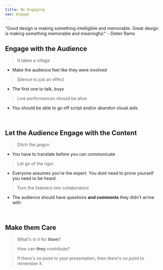 ```yaml
---
title: Be Engaging
nav: Engage
---
```


"Good design is making something intelligible and memorable. Great design is making something memorable and meaningful." - Dieter Rams

## Engage with the Audience

>It takes a village

- Make the audience feel like they were involved

>Silence is just an effect

- The first one to talk, buys

>Live performances should be alive

- You should be able to go off script and/or abandon visual aids

<br>

## Let the Audience Engage with the Content

>Ditch the jargon

- You have to translate before you can communicate

>Let go of the rigor

- Everyone assumes you're the expert. You dont need to prove yourself you need to be heard.

>Turn the listeners into collaborators

- The audience should have questions **and comments** they didn't arrive with

<br>

## Make them Care

>What's in it for **them**?

>How can **they** contribute?

>If there's no point to your presentation, then there's no point to remember it.
